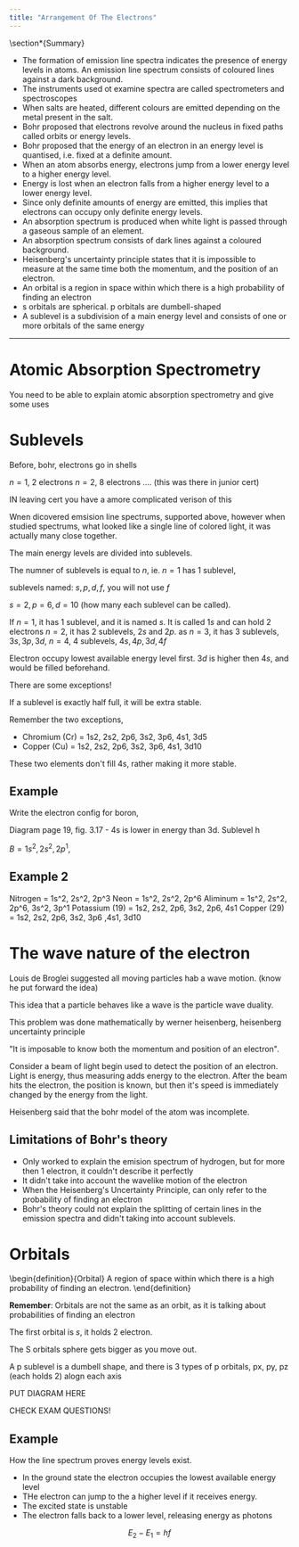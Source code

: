 ```yaml
---
title: "Arrangement Of The Electrons"
---
```



\section*{Summary}

- The formation of emission line spectra indicates the presence of energy levels in atoms. An emission line spectrum consists of coloured lines against a dark background.
- The instruments used ot examine spectra are called spectrometers and spectroscopes
- When salts are heated, different colours are emitted depending on the metal present in the salt.
- Bohr proposed that electrons revolve around the nucleus in fixed paths called orbits or energy levels.
- Bohr proposed that the energy of an electron in an energy level is quantised, i.e. fixed at a definite amount.
- When an atom absorbs energy, electrons jump from a lower energy level to a higher energy level.
- Energy is lost when an electron falls from a higher energy level to a lower energy level.
- Since only definite amounts of energy are emitted, this implies that electrons can occupy only definite energy levels.
- An absorption spectrum is produced when white light is passed through a gaseous sample of an element.
- An absorption spectrum consists of dark lines against a coloured background.
- Heisenberg's uncertainty principle states that it is impossible to measure at the same time both the momentum, and the position of an electron.
- An orbital is a region in space within which there is a high probability of finding an electron
- s orbitals are spherical. p orbitals are dumbell-shaped
- A sublevel is a subdivision of a main energy level and consists of one or more orbitals of the same energy
  
---

# Atomic Absorption Spectrometry

You need to be able to explain atomic absorption spectrometry and give some uses

# Sublevels

Before, bohr, electrons go in shells

$n = 1$, 2 electrons
$n = 2$, 8 electrons
.... (this was there in junior cert)

IN leaving cert you have a amore complicated verison of this

Wnen dicovered emsision line spectrums, supported above, however when studied spectrums, what looked like a single line of colored light, it was actually many close together.

The main energy levels are divided into sublevels.

The numner of sublevels is equal to $n$, ie. $n=1$ has 1 sublevel,

sublevels named: $s, p, d, f$, you will not use $f$

$s = 2, p = 6, d = 10$ (how many each sublevel can be called).


If $n = 1$, it has 1 sublevel, and it is named $s$. It is called $1s$ and can hold 2 electrons
$n = 2$, it has 2 sublevels, $2s$ and $2p$.
as $n =3$, it has 3 sublevels, $3s, 3p, 3d$,
$n=4$, 4 sublevels, $4s, 4p, 3d, 4f$ 


Electron occupy lowest available energy level first. $3d$ is higher then $4s$, and would be filled beforehand.

There are some exceptions!

If a sublevel is exactly half full, it will be extra stable.

Remember the two exceptions,

* Chromium (Cr) = 1s2, 2s2, 2p6, 3s2, 3p6, 4s1, 3d5 
* Copper (Cu) = 1s2, 2s2, 2p6, 3s2, 3p6, 4s1, 3d10

These two elements don't fill 4s, rather making it more stable.

## Example

Write the electron config for boron, 

Diagram page 19, fig. 3.17 - 4s is lower in energy than 3d. Sublevel h

$B = 1s^2, 2s^2, 2p^1$,

## Example 2

Nitrogen = 1s^2, 2s^2, 2p^3
Neon = 1s^2, 2s^2, 2p^6 
Aliminum = 1s^2, 2s^2, 2p^6, 3s^2, 3p^1
Potassium (19) = 1s2, 2s2, 2p6, 3s2, 2p6, 4s1
Copper (29) = 1s2, 2s2, 2p6, 3s2, 3p6 ,4s1, 3d10

# The wave nature of the electron

Louis de Broglei suggested all moving particles hab a wave motion. (know he put forward the idea)

This idea that a particle behaves like a wave is the particle wave duality.

This problem was done mathematically by werner heisenberg, heisenberg uncertainty principle

"It is imposable to know both the momentum and position of an electron".


Consider a beam of light begin used to detect the position of an electron. Light is energy, thus measuring adds
energy to the electron. After the beam hits the electron, the position is known, but then it's speed is immediately changed by the energy from the light.

Heisenberg said that the bohr model of the atom was incomplete.

## Limitations of Bohr's theory

- Only worked to explain the emision spectrum of hydrogen, but for more then 1 electron, it couldn't describe it perfectly
- It didn't take into account the wavelike motion of the electron
- When the Heisenberg's Uncertainty Principle, can only refer to the probability of finding an electron
- Bohr's theory could not explain the splitting of certain lines in the emission spectra and didn't taking into account sublevels.

# Orbitals

\begin{definition}{Orbital}
A region of space within which there is a high probability of finding an electron.
\end{definition}

**Remember**: Orbitals are not the same as an orbit, as it is talking about probabilities of finding an electron

The first orbital is $s$, it holds 2 electron.

The S orbitals sphere gets bigger as you move out.

A p sublevel is a dumbell shape, and there is 3 types of p orbitals, px, py, pz (each holds 2) alogn each axis

PUT DIAGRAM HERE

CHECK EXAM QUESTIONS!


## Example

How the line spectrum proves energy levels exist.

- In the ground state the electron occupies the lowest available energy level
- THe electron can jump to the a higher level if it receives energy.
- The excited state is unstable
- The electron falls back to a lower level, releasing energy as photons

$$
E_2 - E_1 = hf
$$



